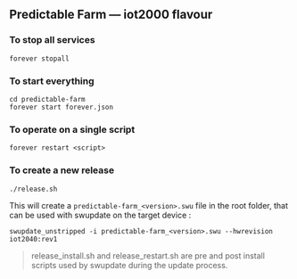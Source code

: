 Predictable Farm — iot2000 flavour
---

### To stop all services 

    forever stopall

### To start everything

    cd predictable-farm
    forever start forever.json

### To operate on a single script

    forever restart <script>

### To create a new release

    ./release.sh

This will create a `predictable-farm_<version>.swu` file in the root folder, that can be used with swupdate on the target device :

    swupdate_unstripped -i predictable-farm_<version>.swu --hwrevision iot2040:rev1

> release_install.sh and release_restart.sh are pre and post install scripts used by swupdate during the update process.